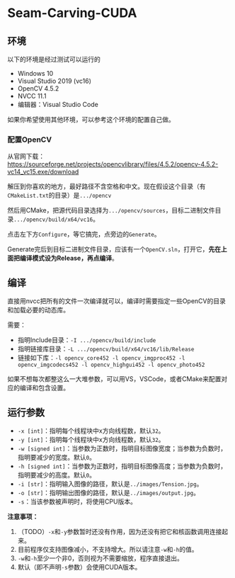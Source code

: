 # Seam-Carving-CUDA

## 环境

以下的环境是经过测试可以运行的

- Windows 10
- Visual Studio 2019 (vc16)
- OpenCV 4.5.2
- NVCC 11.1
- 编辑器：Visual Studio Code

如果你希望使用其他环境，可以参考这个环境的配置自己做。

### 配置OpenCV

从官网下载：https://sourceforge.net/projects/opencvlibrary/files/4.5.2/opencv-4.5.2-vc14_vc15.exe/download

解压到你喜欢的地方，最好路径不含空格和中文。现在假设这个目录（有`CMakeList.txt`的目录）是`.../opencv`

然后用CMake，把源代码目录选择为`.../opencv/sources`，目标二进制文件目录`.../opencv/build/x64/vc16`。

点击左下方`Configure`，等它搞完，点旁边的`Generate`。

Generate完后到目标二进制文件目录，应该有一个`OpenCV.sln`，打开它，**先在上面把编译模式设为Release，再点编译**。

## 编译

直接用nvcc把所有的文件一次编译就可以，编译时需要指定一些OpenCV的目录和加载必要的动态库。

需要：

- 指明Include目录：`-I .../opencv/build/include`
- 指明链接库目录：`-L .../opencv/build/x64/vc16/lib/Release`
- 链接如下库：`-l opencv_core452 -l opencv_imgproc452 -l opencv_imgcodecs452 -l opencv_highgui452 -l opencv_photo452 `

如果不想每次都整这么一大堆参数，可以用VS，VSCode，或者CMake来配置对应的编译和包含设置。

## 运行参数

- `-x [int]`：指明每个线程块中x方向线程数，默认`32`。
- `-y [int]`：指明每个线程块中x方向线程数，默认`32`。
- `-w [signed int]`：当参数为正数时，指明目标图像宽度；当参数为负数时，指明要减少的宽度。默认`0`。
- `-h [signed int]`：当参数为正数时，指明目标图像高度；当参数为负数时，指明要减少的高度。默认`0`。
- `-i [str]`：指明输入图像的路径，默认是`../images/Tension.jpg`。
- `-o [str]`：指明输出图像的路径，默认是`../images/output.jpg`。
- `-s`：当该参数被声明时，将使用CPU版本。

**注意事项：**

1. （TODO）`-x`和`-y`参数暂时还没有作用，因为还没有把它和核函数调用连接起来。
2. 目前程序仅支持图像减小，不支持增大。所以请注意`-w`和`-h`的值。
3. `-w`和`-h`至少一个非0，否则视为不需要缩放，程序直接退出。
4. 默认（即不声明`-s`参数）会使用CUDA版本。
